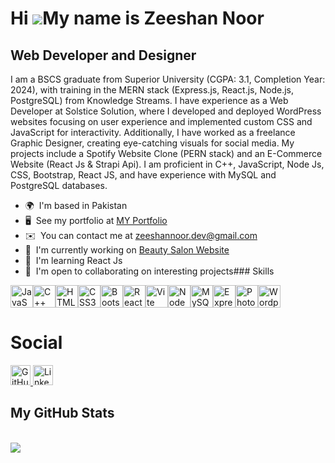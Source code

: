 Hi ![](https://user-images.githubusercontent.com/18350557/176309783-0785949b-9127-417c-8b55-ab5a4333674e.gif)My name is Zeeshan Noor
====================================================================================================================================

Web Developer and Designer
--------------------------

I am a BSCS graduate from Superior University (CGPA: 3.1, Completion Year: 2024), with training in the MERN stack (Express.js, React.js, Node.js, PostgreSQL) from Knowledge Streams. I have experience as a Web Developer at Solstice Solution, where I developed and deployed WordPress websites focusing on user experience and implemented custom CSS and JavaScript for interactivity. Additionally, I have worked as a freelance Graphic Designer, creating eye-catching visuals for social media. My projects include a Spotify Website Clone (PERN stack) and an E-Commerce Website (React Js & Strapi Api). I am proficient in C++, JavaScript, Node Js, CSS, Bootstrap, React JS, and have experience with MySQL and PostgreSQL databases.

*   🌍  I'm based in Pakistan
*   🖥️  See my portfolio at [MY Portfolio](http://zeeshannoor.online)
*   ✉️  You can contact me at [zeeshannoor.dev@gmail.com](mailto:zeeshannoor.dev@gmail.com)
*   🚀  I'm currently working on [Beauty Salon Website](http://bismillahbeautysalon.vercel.app/)
*   🧠  I'm learning React Js
*   🤝  I'm open to collaborating on interesting projects### Skills 
<p align="left">
<a href="https://developer.mozilla.org/en-US/docs/Web/JavaScript" target="_blank" rel="noreferrer"><img src="https://raw.githubusercontent.com/danielcranney/readme-generator/main/public/icons/skills/javascript-colored.svg" width="36" height="36" alt="JavaScript" /></a><a href="https://docs.microsoft.com/en-us/cpp/?view=msvc-170" target="_blank" rel="noreferrer"><img src="https://raw.githubusercontent.com/danielcranney/readme-generator/main/public/icons/skills/cplusplus-colored.svg" width="36" height="36" alt="C++" /></a><a href="https://developer.mozilla.org/en-US/docs/Glossary/HTML5" target="_blank" rel="noreferrer"><img src="https://raw.githubusercontent.com/danielcranney/readme-generator/main/public/icons/skills/html5-colored.svg" width="36" height="36" alt="HTML5" /></a><a href="https://www.w3.org/TR/CSS/#css" target="_blank" rel="noreferrer"><img src="https://raw.githubusercontent.com/danielcranney/readme-generator/main/public/icons/skills/css3-colored.svg" width="36" height="36" alt="CSS3" /></a><a href="https://getbootstrap.com/" target="_blank" rel="noreferrer"><img src="https://raw.githubusercontent.com/danielcranney/readme-generator/main/public/icons/skills/bootstrap-colored.svg" width="36" height="36" alt="Bootstrap" /></a><a href="https://reactjs.org/" target="_blank" rel="noreferrer"><img src="https://raw.githubusercontent.com/danielcranney/readme-generator/main/public/icons/skills/react-colored.svg" width="36" height="36" alt="React" /></a><a href="https://vitejs.dev/" target="_blank" rel="noreferrer"><img src="https://raw.githubusercontent.com/danielcranney/readme-generator/main/public/icons/skills/vite-colored.svg" width="36" height="36" alt="Vite" /></a><a href="https://nodejs.org/en/" target="_blank" rel="noreferrer"><img src="https://raw.githubusercontent.com/danielcranney/readme-generator/main/public/icons/skills/nodejs-colored.svg" width="36" height="36" alt="NodeJS" /></a><a href="https://www.mysql.com/" target="_blank" rel="noreferrer"><img src="https://raw.githubusercontent.com/danielcranney/readme-generator/main/public/icons/skills/mysql-colored.svg" width="36" height="36" alt="MySQL" /></a><a href="https://expressjs.com/" target="_blank" rel="noreferrer"><img src="https://raw.githubusercontent.com/danielcranney/readme-generator/main/public/icons/skills/express-colored.svg" width="36" height="36" alt="Express" /></a><a href="https://www.adobe.com/uk/products/photoshop.html" target="_blank" rel="noreferrer"><img src="https://raw.githubusercontent.com/danielcranney/readme-generator/main/public/icons/skills/photoshop-colored.svg" width="36" height="36" alt="Photoshop" /></a><a href="https://wordpress.com" target="_blank" rel="noreferrer"><img src="https://raw.githubusercontent.com/danielcranney/readme-generator/main/public/icons/skills/wordpress-colored.svg" width="36" height="36" alt="Wordpress" /></a>
                    </p>
                    
               
 <h1>Social</h1>                 
<p align="left">
    <a href="https://www.github.com/thezeeshannoor" target="_blank" rel="noreferrer">
        <img src="https://upload.wikimedia.org/wikipedia/commons/9/91/Octicons-mark-github.svg" width="32" height="32" alt="GitHub" />
    </a>
    <a href="https://www.linkedin.com/in/zeeshan-noor/" target="_blank" rel="noreferrer">
        <img src="https://upload.wikimedia.org/wikipedia/commons/c/ca/LinkedIn_logo_initials.png" width="32" height="32" alt="LinkedIn" />
    </a>
</p>



<h2>My GitHub Stats</h2> <br>
<a href="http://www.github.com/thezeeshannoor">
    <img src="https://github-readme-streak-stats.herokuapp.com/?user=thezeeshannoor&stroke=ffffff&background=1c1917&ring=0891b2&fire=0891b2&currStreakNum=ffffff&currStreakLabel=0891b2&sideNums=ffffff&sideLabels=ffffff&dates=ffffff&hide_border=true" />
</a>
